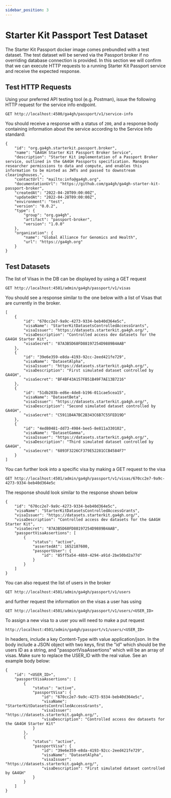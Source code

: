 ```yaml
---
sidebar_position: 3
---
```


# Starter Kit Passport Test Dataset

The Starter Kit Passport docker image comes prebundled with a test dataset. The test dataset will be served via the Passport broker if no overriding database connection is provided. In this section we will confirm that we can execute HTTP requests to a running Starter Kit Passport service and receive the expected response.

## Test HTTP Requests

Using your preferred API testing tool (e.g. Postman), issue the following HTTP request for the service info endpoint.
```
GET http://localhost:4500/ga4gh/passport/v1/service-info
```

You should receive a response with a status of `200`, and a response body containing information about the service according to the Service Info standard:
```
{
    "id": "org.ga4gh.starterkit.passport.broker",
    "name": "GA4GH Starter Kit Passport Broker Service",
    "description": "Starter Kit implementation of a Passport Broker service, outlined in the GA4GH Passports specification. Manages researcher permissions to data and compute, and enables this information to be minted as JWTs and passed to downstream clearinghouses.",
    "contactUrl": "mailto:info@ga4gh.org",
    "documentationUrl": "https://github.com/ga4gh/ga4gh-starter-kit-passport-broker",
    "createdAt": "2022-04-28T09:00:00Z",
    "updatedAt": "2022-04-28T09:00:00Z",
    "environment": "test",
    "version": "0.0.2",
    "type": {
        "group": "org.ga4gh",
        "artifact": "passport-broker",
        "version": "1.0.0"
    },
    "organization": {
        "name": "Global Alliance for Genomics and Health",
        "url": "https://ga4gh.org"
    }
}
```

## Test Datasets

The list of Visas in the DB can be displayed by using a GET request

```
GET http://localhost:4501/admin/ga4gh/passport/v1/visas
```

You should see a response similar to the one below with a list of Visas that are currently in the broker. 

```
[
    {
        "id": "670cc2e7-9a9c-4273-9334-beb40d364e5c",
        "visaName": "StarterKitDatasetsControlledAccessGrants",
        "visaIssuer": "https://datasets.starterkit.ga4gh.org/",
        "visaDescription": "Controlled access dev datasets for the GA4GH Starter Kit",
        "visaSecret": "87A3B5D68FD88197254D9889B4AAB"
    },
    {
        "id": "39e6e359-e8da-4193-92cc-2eed421fe729",
        "visaName": "DatasetAlpha",
        "visaIssuer": "https://datasets.starterkit.ga4gh.org/",
        "visaDescription": "First simulated dataset controlled by GA4GH",
        "visaSecret": "BF4BF43A157FB51B49F7AE13B7216"
    },
    {
        "id": "51db203b-ed6e-4de8-b196-011cae5cea15",
        "visaName": "DatasetBeta",
        "visaIssuer": "https://datasets.starterkit.ga4gh.org/",
        "visaDescription": "Second simulated dataset controlled by GA4GH",
        "visaSecret": "C5911B4A7BC2B343C6B7C55FED19D"
    },
    {
        "id": "4ed80481-dd73-4984-bee5-8e811a330102",
        "visaName": "DatasetGamma",
        "visaIssuer": "https://datasets.starterkit.ga4gh.org/",
        "visaDescription": "Third simulated dataset controlled by GA4GH",
        "visaSecret": "6893F3226CF379E52281CCB4584F7"
    }
]
```

You can further look into a specific visa by making a GET request to the visa

```
GET http://localhost:4501/admin/ga4gh/passport/v1/visas/670cc2e7-9a9c-4273-9334-beb40d364e5c
```

The response should look similar to the response shown below

```
{
    "id": "670cc2e7-9a9c-4273-9334-beb40d364e5c",
    "visaName": "StarterKitDatasetsControlledAccessGrants",
    "visaIssuer": "https://datasets.starterkit.ga4gh.org/",
    "visaDescription": "Controlled access dev datasets for the GA4GH Starter Kit",
    "visaSecret": "87A3B5D68FD88197254D9889B4AAB",
    "passportVisaAssertions": [
        {
            "status": "active",
            "assertedAt": 1652187600,
            "passportUser": {
                "id": "85ff5a54-48b9-4294-a91d-2be50bd2a77d"
            }
        }
    ]
}
```

You can also request the list of users in the broker 

```
GET http://localhost:4501/admin/ga4gh/passport/v1/users
```

and further request the information on the visas a user has using
```
GET http://localhost:4501/admin/ga4gh/passport/v1/users/<USER_ID>
```

To assign a new visa to a user you will need to make a put request
```
http://localhost:4501/admin/ga4gh/passport/v1/users/<USER_ID>
```
In headers, include a key Content-Type with value application/json. In the body include a JSON object with two keys, first the "id" which should be the users ID as a string, and "passportVisaAssertions" which will be an array of visas. Make sure to replace the USER_ID with the real value. See an example body below:
```
{
    "id": "<USER_ID>",
    "passportVisaAssertions": [
        {
            "status": "active",
            "passportVisa": {
                "id": "670cc2e7-9a9c-4273-9334-beb40d364e5c",
                "visaName": "StarterKitDatasetsControlledAccessGrants",
                "visaIssuer": "https://datasets.starterkit.ga4gh.org/",
                "visaDescription": "Controlled access dev datasets for the GA4GH Starter Kit"
            }
        },
        {
            "status": "active",
            "passportVisa": {
                "id": "39e6e359-e8da-4193-92cc-2eed421fe729",
                "visaName": "DatasetAlpha",
                "visaIssuer": "https://datasets.starterkit.ga4gh.org/",
                "visaDescription": "First simulated dataset controlled by GA4GH"
            }
        }
    ]
}
```


